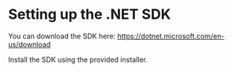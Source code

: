 # Setting up the .NET SDK

You can download the SDK here: https://dotnet.microsoft.com/en-us/download

Install the SDK using the provided installer.

